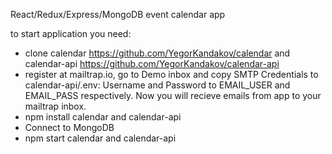 React/Redux/Express/MongoDB event calendar app

to start application you need: 

- clone calendar https://github.com/YegorKandakov/calendar 
  and calendar-api https://github.com/YegorKandakov/calendar-api
- register at mailtrap.io, go to Demo inbox and copy SMTP Credentials to calendar-api/.env: Username and Password to EMAIL_USER and EMAIL_PASS respectively. Now you will recieve emails from app to your mailtrap inbox.
- npm install calendar and calendar-api
- Connect to MongoDB
- npm start calendar and calendar-api
